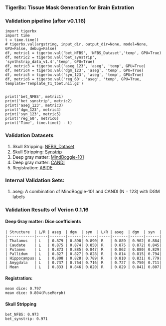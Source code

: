 ### TigerBx: Tissue Mask Generation for Brain Extration

### Validation pipeline (after v0.1.16)

    import tigerbx
    import time
    t = time.time()
    # tigerbx.val(argstring, input_dir, output_dir=None, model=None, GPU=False, debug=False)
    df, metric1 = tigerbx.val('bet_NFBS', 'NFBS_Dataset','temp', GPU=True)
    df, metric2 = tigerbx.val('bet_synstrip', 'synthstrip_data_v1.4','temp', GPU=True)
    df, metric3 = tigerbx.val('aseg_123', 'aseg', 'temp', GPU=True)
    df, metric4 = tigerbx.val('dgm_123', 'aseg', 'temp', GPU=True)
    df, metric5 = tigerbx.val('syn_123', 'aseg', 'temp', GPU=True)
    df, metric6 = tigerbx.val('reg_60', 'aseg', 'temp', GPU=True, template='Template_T1_tbet.nii.gz')

    
    print('bet_NFBS', metric1)
    print('bet_synstrip', metric2)
    print('aseg_123', metric3)
    print('dgm_123', metric4)
    print('syn_123', metric5)
    print('reg_60', metric6)
    print('Time', time.time() - t)

### Validation Datasets
1. Skull Stripping: [NFBS_Dataset](http://preprocessed-connectomes-project.org/NFB_skullstripped)
2. Skull Stripping: [Synstrip](https://surfer.nmr.mgh.harvard.edu/docs/synthstrip)
3. Deep gray matter: [MindBoggle-101](https://mindboggle.info/)
4. Deep gray matter: [CANDI](https://www.nitrc.org/projects/candi_share/)
5. Registration: [ABIDE](https://fcon_1000.projects.nitrc.org/indi/abide/)


### Internal Validation Sets:
1. aseg: A combination of MindBoggle-101 and CANDI (N = 123) with DGM labels

### Validation Results of Verion 0.1.16
#### Deep Gray matter: Dice coefficients

    | Structure  | L/R | aseg  | dgm  | syn  | L/R | aseg  | dgm  | syn  |
    |------------|-----|-------|------|------|-----|-------|------|------|
    | Thalamus   | L   | 0.879 | 0.898| 0.890| R   | 0.889 | 0.902| 0.884|
    | Caudate    | L   | 0.875 | 0.874| 0.850| R   | 0.875 | 0.872| 0.845|
    | Putamen    | L   | 0.873 | 0.885| 0.847| R   | 0.862 | 0.880| 0.829|
    | Pallidum   | L   | 0.827 | 0.827| 0.828| R   | 0.814 | 0.815| 0.794|
    | Hippocampus| L   | 0.808 | 0.828| 0.789| R   | 0.810 | 0.831| 0.779|
    | Amygdala   | L   | 0.737 | 0.764| 0.716| R   | 0.727 | 0.750| 0.711|
    | Mean       | L   | 0.833 | 0.846| 0.820| R   | 0.829 | 0.841| 0.807|
#### Registration:
    mean dice: 0.797
    mean dice: 0.804(FuseMorph)

#### Skull Stripping
    bet_NFBS: 0.973
    bet_synstrip: 0.971





